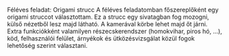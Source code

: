 Féléves feladat: Origami strucc
A féléves feladatomban főszereplőként egy origami struccot választottam. Ez a strucc egy sivatagban fog mozogni, külső nézetből lesz majd látható. A kamerával körbe lehet majd őt járni.
Extra funkciókként valamilyen részecskerendszer (homokvihar, piros hó, ...), köd, felhasználói felület, árnyékok és ütközésvizsgálat közül fogok lehetőség szerint választani.
